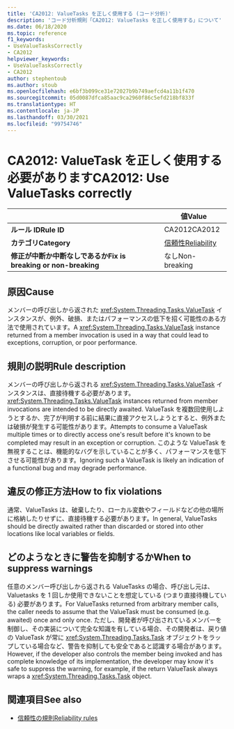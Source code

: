```yaml
---
title: 'CA2012: ValueTasks を正しく使用する (コード分析)'
description: 'コード分析規則「CA2012: ValueTasks を正しく使用する」について'
ms.date: 06/18/2020
ms.topic: reference
f1_keywords:
- UseValueTasksCorrectly
- CA2012
helpviewer_keywords:
- UseValueTasksCorrectly
- CA2012
author: stephentoub
ms.author: stoub
ms.openlocfilehash: e6bf3b099ce31e72027b9b749aefcd4a11b1f470
ms.sourcegitcommit: 05d0087dfca85aac9ca2960f86c5efd218bf833f
ms.translationtype: HT
ms.contentlocale: ja-JP
ms.lasthandoff: 03/30/2021
ms.locfileid: "99754746"
---
```

# <a name="ca2012-use-valuetasks-correctly"></a><span data-ttu-id="1d5a0-103">CA2012: ValueTask を正しく使用する必要があります</span><span class="sxs-lookup"><span data-stu-id="1d5a0-103">CA2012: Use ValueTasks correctly</span></span>

| | <span data-ttu-id="1d5a0-104">値</span><span class="sxs-lookup"><span data-stu-id="1d5a0-104">Value</span></span> |
|-|-|
| <span data-ttu-id="1d5a0-105">**ルール ID**</span><span class="sxs-lookup"><span data-stu-id="1d5a0-105">**Rule ID**</span></span> |<span data-ttu-id="1d5a0-106">CA2012</span><span class="sxs-lookup"><span data-stu-id="1d5a0-106">CA2012</span></span>|
| <span data-ttu-id="1d5a0-107">**カテゴリ**</span><span class="sxs-lookup"><span data-stu-id="1d5a0-107">**Category**</span></span> |[<span data-ttu-id="1d5a0-108">信頼性</span><span class="sxs-lookup"><span data-stu-id="1d5a0-108">Reliability</span></span>](reliability-warnings.md)|
| <span data-ttu-id="1d5a0-109">**修正が中断か中断なしであるか**</span><span class="sxs-lookup"><span data-stu-id="1d5a0-109">**Fix is breaking or non-breaking**</span></span> |<span data-ttu-id="1d5a0-110">なし</span><span class="sxs-lookup"><span data-stu-id="1d5a0-110">Non-breaking</span></span>|

## <a name="cause"></a><span data-ttu-id="1d5a0-111">原因</span><span class="sxs-lookup"><span data-stu-id="1d5a0-111">Cause</span></span>

<span data-ttu-id="1d5a0-112">メンバーの呼び出しから返された <xref:System.Threading.Tasks.ValueTask> インスタンスが、例外、破損、またはパフォーマンスの低下を招く可能性のある方法で使用されています。</span><span class="sxs-lookup"><span data-stu-id="1d5a0-112">A <xref:System.Threading.Tasks.ValueTask> instance returned from a member invocation is used in a way that could lead to exceptions, corruption, or poor performance.</span></span>

## <a name="rule-description"></a><span data-ttu-id="1d5a0-113">規則の説明</span><span class="sxs-lookup"><span data-stu-id="1d5a0-113">Rule description</span></span>

<span data-ttu-id="1d5a0-114">メンバーの呼び出しから返される <xref:System.Threading.Tasks.ValueTask> インスタンスは、直接待機する必要があります。</span><span class="sxs-lookup"><span data-stu-id="1d5a0-114"><xref:System.Threading.Tasks.ValueTask> instances returned from member invocations are intended to be directly awaited.</span></span>  <span data-ttu-id="1d5a0-115">ValueTask を複数回使用しようとするか、完了が判明する前に結果に直接アクセスしようとすると、例外または破損が発生する可能性があります。</span><span class="sxs-lookup"><span data-stu-id="1d5a0-115">Attempts to consume a ValueTask multiple times or to directly access one's result before it's known to be completed may result in an exception or corruption.</span></span>  <span data-ttu-id="1d5a0-116">このような ValueTask を無視することは、機能的なバグを示していることが多く、パフォーマンスを低下させる可能性があります。</span><span class="sxs-lookup"><span data-stu-id="1d5a0-116">Ignoring such a ValueTask is likely an indication of a functional bug and may degrade performance.</span></span>

## <a name="how-to-fix-violations"></a><span data-ttu-id="1d5a0-117">違反の修正方法</span><span class="sxs-lookup"><span data-stu-id="1d5a0-117">How to fix violations</span></span>

<span data-ttu-id="1d5a0-118">通常、ValueTasks は、破棄したり、ローカル変数やフィールドなどの他の場所に格納したりせずに、直接待機する必要があります。</span><span class="sxs-lookup"><span data-stu-id="1d5a0-118">In general, ValueTasks should be directly awaited rather than discarded or stored into other locations like local variables or fields.</span></span>

## <a name="when-to-suppress-warnings"></a><span data-ttu-id="1d5a0-119">どのようなときに警告を抑制するか</span><span class="sxs-lookup"><span data-stu-id="1d5a0-119">When to suppress warnings</span></span>

<span data-ttu-id="1d5a0-120">任意のメンバー呼び出しから返される ValueTasks の場合、呼び出し元は、Valuetasks を 1 回しか使用できないことを想定している (つまり直接待機している) 必要があります。</span><span class="sxs-lookup"><span data-stu-id="1d5a0-120">For ValueTasks returned from arbitrary member calls, the caller needs to assume that the ValueTask must be consumed (e.g. awaited) once and only once.</span></span>  <span data-ttu-id="1d5a0-121">ただし、開発者が呼び出されているメンバーを制御し、その実装について完全な知識を有している場合、その開発者は、戻り値の ValueTask が常に <xref:System.Threading.Tasks.Task> オブジェクトをラップしている場合など、警告を抑制しても安全であると認識する場合があります。</span><span class="sxs-lookup"><span data-stu-id="1d5a0-121">However, if the developer also controls the member being invoked and has complete knowledge of its implementation, the developer may know it's safe to suppress the warning, for example, if the return ValueTask always wraps a <xref:System.Threading.Tasks.Task> object.</span></span>

## <a name="see-also"></a><span data-ttu-id="1d5a0-122">関連項目</span><span class="sxs-lookup"><span data-stu-id="1d5a0-122">See also</span></span>

- [<span data-ttu-id="1d5a0-123">信頼性の規則</span><span class="sxs-lookup"><span data-stu-id="1d5a0-123">Reliability rules</span></span>](reliability-warnings.md)
